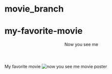 # movie_branch

# my-favorite-movie

<header> Now you see me </header>
  <body> My favorite movie</body>

<img src="https://m.media-amazon.com/images/M/MV5BMTY0NDY3MDMxN15BMl5BanBnXkFtZTcwOTM5NzMzOQ@@._V1_.jpg" alt="now you see me movie poster">
